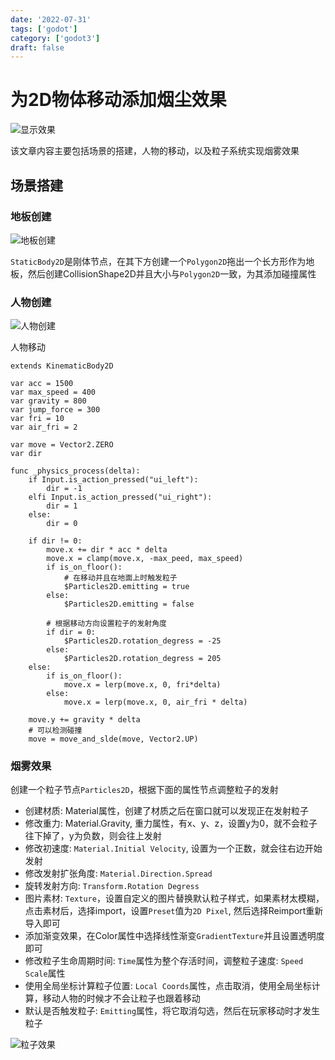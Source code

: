```yaml
---
date: '2022-07-31'
tags: ['godot']
category: ['godot3']
draft: false
---
```


# 为2D物体移动添加烟尘效果

<img alt="显示效果" src="https://cdn.ipfsscan.io/weibo/large/005ZoLfCgy1hqi5cdarnfj30he07yt94.jpg" data-id="20240608185822" />

该文章内容主要包括场景的搭建，人物的移动，以及粒子系统实现烟雾效果

## 场景搭建

### 地板创建

<img alt="地板创建" src="https://cdn.ipfsscan.io/weibo/large/005ZoLfCgy1hqi5clr6egj306s04y0t2.jpg" data-id="20240608185836" />

`StaticBody2D`是刚体节点，在其下方创建一个`Polygon2D`拖出一个长方形作为地板，然后创建CollisionShape2D并且大小与`Polygon2D`一致，为其添加碰撞属性

### 人物创建

<img alt="人物创建" src="https://cdn.ipfsscan.io/weibo/large/005ZoLfCgy1hqi5cz15unj306c03e74f.jpg" data-id="20240608185857" />

人物移动

```godot
extends KinematicBody2D

var acc = 1500
var max_speed = 400
var gravity = 800
var jump_force = 300
var fri = 10
var air_fri = 2

var move = Vector2.ZERO
var dir

func _physics_process(delta):
    if Input.is_action_pressed("ui_left"):
        dir = -1
    elfi Input.is_action_pressed("ui_right"):
        dir = 1
    else:
        dir = 0
    
    if dir != 0:
        move.x += dir * acc * delta
        move.x = clamp(move.x, -max_peed, max_speed)
        if is_on_floor():
            # 在移动并且在地面上时触发粒子
            $Particles2D.emitting = true
        else:
            $Particles2D.emitting = false
        
        # 根据移动方向设置粒子的发射角度
        if dir = 0:
            $Particles2D.rotation_degress = -25
        else:
            $Particles2D.rotation_degress = 205
    else:
        if is_on_floor():
            move.x = lerp(move.x, 0, fri*delta)
        else:
            move.x = lerp(move.x, 0, air_fri * delta)
    
    move.y += gravity * delta
    # 可以检测碰撞
    move = move_and_slde(move, Vector2.UP)
```

### 烟雾效果

创建一个粒子节点`Particles2D`，根据下面的属性节点调整粒子的发射

- 创建材质: Material属性，创建了材质之后在窗口就可以发现正在发射粒子
- 修改重力: Material.Gravity, 重力属性，有x、y、z，设置y为0，就不会粒子往下掉了，y为负数，则会往上发射
- 修改初速度: `Material.Initial Velocity`, 设置为一个正数，就会往右边开始发射
- 修改发射扩张角度: `Material.Direction.Spread`
- 旋转发射方向: `Transform.Rotation Degress`
- 图片素材: `Texture`，设置自定义的图片替换默认粒子样式，如果素材太模糊，点击素材后，选择import，设置`Preset`值为`2D Pixel`, 然后选择Reimport重新导入即可
- 添加渐变效果，在Color属性中选择线性渐变`GradientTexture`并且设置透明度即可
- 修改粒子生命周期时间: `Time`属性为整个存活时间，调整粒子速度: `Speed Scale`属性
- 使用全局坐标计算粒子位置: `Local Coords`属性，点击取消，使用全局坐标计算，移动人物的时候才不会让粒子也跟着移动
- 默认是否触发粒子: `Emitting`属性，将它取消勾选，然后在玩家移动时才发生粒子

<img alt="粒子效果" src="https://cdn.ipfsscan.io/weibo/large/005ZoLfCgy1hqi5d9cgabj30ei0d4mxv.jpg" data-id="20240608185913" />